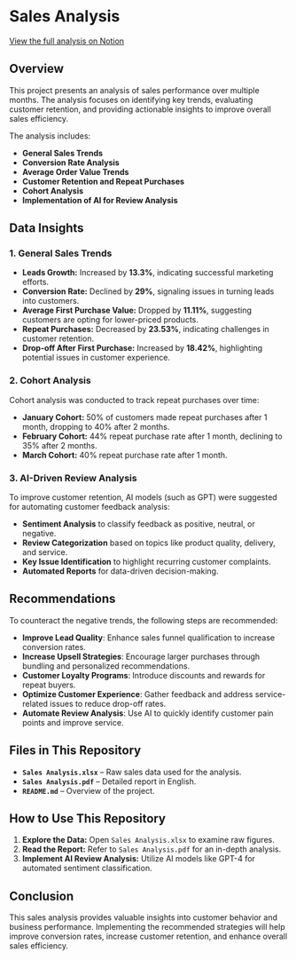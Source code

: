 # Sales Analysis

[View the full analysis on Notion](https://fortunate-echo-75b.notion.site/Sales-Analysis-1a6cb4cf8cca8060a3c9c363cf9431e4)

## Overview
This project presents an analysis of sales performance over multiple months. The analysis focuses on identifying key trends, evaluating customer retention, and providing actionable insights to improve overall sales efficiency. 

The analysis includes:
- **General Sales Trends**
- **Conversion Rate Analysis**
- **Average Order Value Trends**
- **Customer Retention and Repeat Purchases**
- **Cohort Analysis**
- **Implementation of AI for Review Analysis**

## Data Insights
### 1. General Sales Trends
- **Leads Growth:** Increased by **13.3%**, indicating successful marketing efforts.
- **Conversion Rate:** Declined by **29%**, signaling issues in turning leads into customers.
- **Average First Purchase Value:** Dropped by **11.11%**, suggesting customers are opting for lower-priced products.
- **Repeat Purchases:** Decreased by **23.53%**, indicating challenges in customer retention.
- **Drop-off After First Purchase:** Increased by **18.42%**, highlighting potential issues in customer experience.

### 2. Cohort Analysis
Cohort analysis was conducted to track repeat purchases over time:
- **January Cohort:** 50% of customers made repeat purchases after 1 month, dropping to 40% after 2 months.
- **February Cohort:** 44% repeat purchase rate after 1 month, declining to 35% after 2 months.
- **March Cohort:** 40% repeat purchase rate after 1 month.

### 3. AI-Driven Review Analysis
To improve customer retention, AI models (such as GPT) were suggested for automating customer feedback analysis:
- **Sentiment Analysis** to classify feedback as positive, neutral, or negative.
- **Review Categorization** based on topics like product quality, delivery, and service.
- **Key Issue Identification** to highlight recurring customer complaints.
- **Automated Reports** for data-driven decision-making.

## Recommendations
To counteract the negative trends, the following steps are recommended:
- **Improve Lead Quality**: Enhance sales funnel qualification to increase conversion rates.
- **Increase Upsell Strategies**: Encourage larger purchases through bundling and personalized recommendations.
- **Customer Loyalty Programs**: Introduce discounts and rewards for repeat buyers.
- **Optimize Customer Experience**: Gather feedback and address service-related issues to reduce drop-off rates.
- **Automate Review Analysis**: Use AI to quickly identify customer pain points and improve service.

## Files in This Repository
- **`Sales Analysis.xlsx`** – Raw sales data used for the analysis.
- **`Sales Analysis.pdf`** – Detailed report in English.
- **`README.md`** – Overview of the project.

## How to Use This Repository
1. **Explore the Data:** Open `Sales Analysis.xlsx` to examine raw figures.
2. **Read the Report:** Refer to `Sales Analysis.pdf` for an in-depth analysis.
3. **Implement AI Review Analysis:** Utilize AI models like GPT-4 for automated sentiment classification.

## Conclusion
This sales analysis provides valuable insights into customer behavior and business performance. Implementing the recommended strategies will help improve conversion rates, increase customer retention, and enhance overall sales efficiency.

